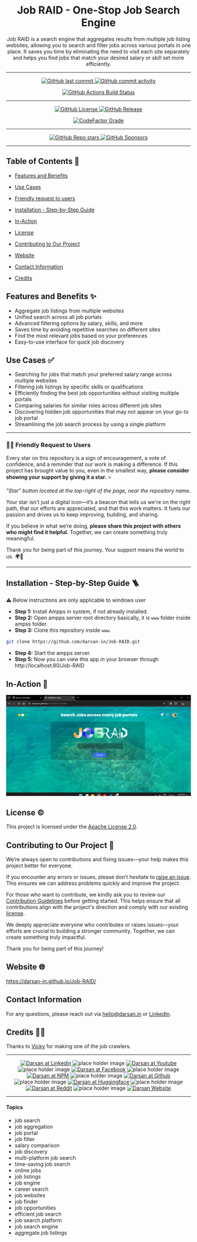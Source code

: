 <div align="center">

# Job RAID - One-Stop Job Search Engine

<p id="intro">Job RAID is a search engine that aggregates results from multiple job listing websites, allowing you to search and filter jobs across various portals in one place. It saves you time by eliminating the need to visit each site separately and helps you find jobs that match your desired salary or skill set more efficiently.</p>

---

<p>

<span>
  <a href="https://github.com/darsan-in/Job-RAID/commits/main">
    <img src="https://img.shields.io/github/last-commit/darsan-in/Job-RAID?display_timestamp=committer&style=for-the-badge&label=Updated%20On" alt="GitHub last commit"/>
  </a>
</span>

<span>
  <a href="">
    <img src="https://img.shields.io/github/commit-activity/m/darsan-in/Job-RAID?style=for-the-badge&label=Commit%20Activity" alt="GitHub commit activity"/>
  </a>
</span>

</p>

<p>

<span>
  <a href="https://github.com/darsan-in/Job-RAID/actions/workflows/pages/pages-build-deployment">
    <img src="https://img.shields.io/github/actions/workflow/status/darsan-in/Job-RAID/pages/pages-build-deployment?style=for-the-badge&label=Build%20Status" alt="GitHub Actions Build Status"/>
  </a>
</span>

</p>

---

<p>

<span>
  <a href="LICENSE">
    <img src="https://img.shields.io/github/license/darsan-in/Job-RAID?style=for-the-badge&label=License" alt="GitHub License"/>
  </a>
</span>

<span>
  <a href="https://github.com/darsan-in/Job-RAID/releases">
    <img src="https://img.shields.io/github/v/release/darsan-in/Job-RAID?include_prereleases&sort=date&display_name=tag&style=for-the-badge&label=Latest%20Version" alt="GitHub Release"/>
  </a>
</span>

</p>

<p>

<span>
  <a href="https://www.codefactor.io/repository/github/darsan-in/Job-RAID/issues/main">
    <img src="https://img.shields.io/codefactor/grade/github/darsan-in/Job-RAID?style=for-the-badge&label=Code%20Quality%20Grade" alt="CodeFactor Grade"/>
  </a>
</span>

</p>

---

<p>

<span>
  <a href="">
    <img src="https://img.shields.io/github/stars/darsan-in/Job-RAID?style=for-the-badge&label=Stars" alt="GitHub Repo stars"/>
  </a>
</span>

<span>
  <a href="https://github.com/sponsors/darsan-in">
    <img src="https://img.shields.io/github/sponsors/darsan-in?style=for-the-badge&label=Generous%20Sponsors" alt="GitHub Sponsors"/>
  </a>
</span>

</p>

---

</div>

## Table of Contents 📝

- [Features and Benefits](#features-and-benefits-)
- [Use Cases](#use-cases-)
- [Friendly request to users](#-friendly-request-to-users)

- [Installation - Step-by-Step Guide](#installation---step-by-step-guide-)
- [In-Action](#in-action-)

- [License](#license-%EF%B8%8F)
- [Contributing to Our Project](#contributing-to-our-project-)
- [Website](#website-)

- [Contact Information](#contact-information)
- [Credits](#credits-)

## Features and Benefits ✨

- Aggregate job listings from multiple websites
- Unified search across all job portals
- Advanced filtering options by salary, skills, and more
- Saves time by avoiding repetitive searches on different sites
- Find the most relevant jobs based on your preferences
- Easy-to-use interface for quick job discovery

## Use Cases ✅

- Searching for jobs that match your preferred salary range across multiple websites
- Filtering job listings by specific skills or qualifications
- Efficiently finding the best job opportunities without visiting multiple portals
- Comparing salaries for similar roles across different job sites
- Discovering hidden job opportunities that may not appear on your go-to job portal
- Streamlining the job search process by using a single platform

---

### 🙏🏻 Friendly Request to Users

Every star on this repository is a sign of encouragement, a vote of confidence, and a reminder that our work is making a difference. If this project has brought value to you, even in the smallest way, **please consider showing your support by giving it a star.** ⭐

_"Star" button located at the top-right of the page, near the repository name._

Your star isn’t just a digital icon—it’s a beacon that tells us we're on the right path, that our efforts are appreciated, and that this work matters. It fuels our passion and drives us to keep improving, building, and sharing.

If you believe in what we’re doing, **please share this project with others who might find it helpful.** Together, we can create something truly meaningful.

Thank you for being part of this journey. Your support means the world to us. 🌍💖

---

## Installation - Step-by-Step Guide 🪜

⚠️ Below instructions are only applicable to windows user

- **Step 1:** Install Ampps in system, if not already installed.
- **Step 2:** Open ampps server root directory basically, it is `www` folder inside ampss folder.
- **Step 3:** Clone this repository inside `www`.

```bash
git clone https://github.com/darsan-in/Job-RAID.git
```

- **Step 4:** Start the ampps server.
- **Step 5:** Now you can view this app in your browser through http://localhost:80/Job-RAID

## In-Action 🤺

![homepage of jobraid](in-action/image.png)

## License ©️

This project is licensed under the [Apache License 2.0](LICENSE).

## Contributing to Our Project 🤝

We’re always open to contributions and fixing issues—your help makes this project better for everyone.

If you encounter any errors or issues, please don’t hesitate to [raise an issue](../../issues/new). This ensures we can address problems quickly and improve the project.

For those who want to contribute, we kindly ask you to review our [Contribution Guidelines](CONTRIBUTING) before getting started. This helps ensure that all contributions align with the project's direction and comply with our existing [license](LICENSE).

We deeply appreciate everyone who contributes or raises issues—your efforts are crucial to building a stronger community. Together, we can create something truly impactful.

Thank you for being part of this journey!

## Website 🌐

<a id="url" href="https://darsan-in.github.io/Job-RAID/">https://darsan-in.github.io/Job-RAID/</a>

## Contact Information

For any questions, please reach out via hello@darsan.in or [LinkedIn](https://www.linkedin.com/in/darsan-in/).

## Credits 🙏🏻

Thanks to [Vicky](https://github.com/itzvixky) for making one of the job crawlers.

---

<p align="center">

<span>
<a href="https://www.linkedin.com/in/darsan-in/"><img width='45px' height='45px' src="https://raw.githubusercontent.com/darsan-in/.github/main/brand/footer-icons/linkedin.png" alt="Darsan at Linkedin"></a>
</span>

<span>
  <img width='20px' height='20px' src="https://raw.githubusercontent.com/darsan-in/.github/main/brand/footer-icons/gap.png" alt="place holder image">
</span>

<span>
<a href="https://www.youtube.com/@darsan-in"><img width='45px' height='45px' src="https://raw.githubusercontent.com/darsan-in/.github/main/brand/footer-icons/youtube.png" alt="Darsan at Youtube"></a>
</span>

<span>
  <img width='20px' height='20px' src="https://raw.githubusercontent.com/darsan-in/.github/main/brand/footer-icons/gap.png" alt="place holder image">
</span>

<span>
<a href="https://www.facebook.com/darsan.in/"><img width='45px' height='45px' src="https://raw.githubusercontent.com/darsan-in/.github/main/brand/footer-icons/facebook.png" alt="Darsan at Facebook"></a>
</span>

<span>
  <img width='20px' height='20px' src="https://raw.githubusercontent.com/darsan-in/.github/main/brand/footer-icons/gap.png" alt="place holder image">
</span>

<span>
<a href="https://www.npmjs.com/~darsan.in"><img width='45px' height='45px' src="https://raw.githubusercontent.com/darsan-in/.github/main/brand/footer-icons/npm.png" alt="Darsan at NPM"></a>
</span>

<span>
  <img width='20px' height='20px' src="https://raw.githubusercontent.com/darsan-in/.github/main/brand/footer-icons/gap.png" alt="place holder image">
</span>

<span>
<a href="https://github.com/darsan-in"><img width='45px' height='45px' src="https://raw.githubusercontent.com/darsan-in/.github/main/brand/footer-icons/github.png" alt="Darsan at Github"></a>
</span>

<span>
  <img width='20px' height='20px' src="https://raw.githubusercontent.com/darsan-in/.github/main/brand/footer-icons/gap.png" alt="place holder image">
</span>

<span>
<a href="https://huggingface.co/darsan"><img width='45px' height='45px' src="https://raw.githubusercontent.com/darsan-in/.github/main/brand/footer-icons/hf.png" alt="Darsan at Huggingface"></a>
</span>

<span>
  <img width='20px' height='20px' src="https://raw.githubusercontent.com/darsan-in/.github/main/brand/footer-icons/gap.png" alt="place holder image">
</span>

<span>
<a href="https://www.reddit.com/user/iamspdarsan/"><img width='45px' height='45px' src="https://raw.githubusercontent.com/darsan-in/.github/main/brand/footer-icons/reddit.png" alt="Darsan at Reddit"></a>
</span>

<span>
  <img width='20px' height='20px' src="https://raw.githubusercontent.com/darsan-in/.github/main/brand/footer-icons/gap.png" alt="place holder image">
</span>

<span>
<a href="https://darsan.in/"><img width='45px' height='45px' src="https://raw.githubusercontent.com/darsan-in/.github/main/brand/footer-icons/website.png" alt="Darsan Website"></a>
</span>

<p>

---

#### Topics

<ul id="keywords">
<li>job search</li>
<li>job aggregation</li>
<li>job portal</li>
<li>job filter</li>
<li>salary comparison</li>
<li>job discovery</li>
<li>multi-platform job search</li>
<li>time-saving job search</li>
<li>online jobs</li>
<li>job listings</li>
<li>job engine</li>
<li>career search</li>
<li>job websites</li>
<li>job finder</li>
<li>job opportunities</li>
<li>efficient job search</li>
<li>job search platform</li>
<li>job search engine</li>
<li>aggregate job listings</li>
</ul>
